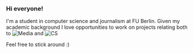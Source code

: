 ### Hi everyone!

I'm a student in computer science and journalism at FU Berlin. Given my academic background I love opportunities to work on projects relating both to ![Media](https://img.shields.io/badge/all_things-media-#1aa744) and ![CS](https://img.shields.io/badge/all_things-computer_science-lightgrey
)

Feel free to stick around :) 

<!--
**dzzling/dzzling** is a ✨ _special_ ✨ repository because its `README.md` (this file) appears on your GitHub profile.

Here are some ideas to get you started:

- 🔭 I’m currently working on ...
- 🌱 I’m currently learning ...
- 👯 I’m looking to collaborate on ...
- 🤔 I’m looking for help with ...
- 💬 Ask me about ...
- 📫 How to reach me: ...
- 😄 Pronouns: ...
- ⚡ Fun fact: ...
-->
